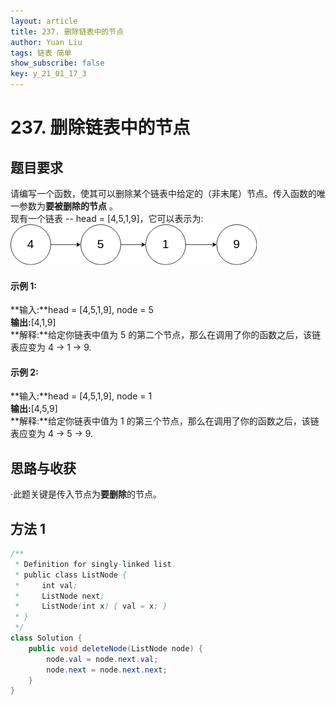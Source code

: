 ```yaml
---
layout: article
title: 237. 删除链表中的节点
author: Yuan Liu
tags: 链表 简单
show_subscribe: false
key: y_21_01_17_3
---
```


# 237. 删除链表中的节点

## 题目要求
请编写一个函数，使其可以删除某个链表中给定的（非末尾）节点。传入函数的唯一参数为**要被删除的节点** 。  
现有一个链表 -- head = [4,5,1,9]，它可以表示为:  
![](https://github.com/yuanl1u/yuanl1u.github.io/blob/master/_posts/237_example.png?raw=true)

#### 示例 1:  
**输入:**head = [4,5,1,9], node = 5    
**输出:**[4,1,9]  
**解释:**给定你链表中值为 5 的第二个节点，那么在调用了你的函数之后，该链表应变为 4 -> 1 -> 9.  

#### 示例 2:  
**输入:**head = [4,5,1,9], node = 1   
**输出:**[4,5,9]  
**解释:**给定你链表中值为 1 的第三个节点，那么在调用了你的函数之后，该链表应变为 4 -> 5 -> 9.  

## 思路与收获
·此题关键是传入节点为**要删除**的节点。

## 方法 1
```java
/**
 * Definition for singly-linked list.
 * public class ListNode {
 *     int val;
 *     ListNode next;
 *     ListNode(int x) { val = x; }
 * }
 */
class Solution {
    public void deleteNode(ListNode node) {
        node.val = node.next.val;
        node.next = node.next.next;
    }
}